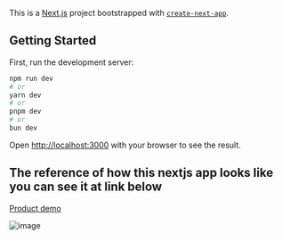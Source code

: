 This is a [Next.js](https://nextjs.org) project bootstrapped with [`create-next-app`](https://nextjs.org/docs/app/api-reference/cli/create-next-app).

## Getting Started

First, run the development server:

```bash
npm run dev
# or
yarn dev
# or
pnpm dev
# or
bun dev
```

Open [http://localhost:3000](http://localhost:3000) with your browser to see the result.


## The reference of how this nextjs app looks like you can see it at link below

[Product demo](https://www.youtube.com/watch?v=pqpSk4MElFo)

![image](https://github.com/user-attachments/assets/8b454855-78d1-418c-a444-7f62829c13e0)


